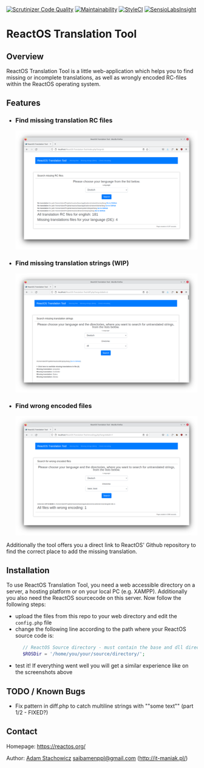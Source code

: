 [![Scrutinizer Code Quality](https://scrutinizer-ci.com/g/Saibamen/ReactOS-Translation-Tool/badges/quality-score.png?b=master)](https://scrutinizer-ci.com/g/Saibamen/ReactOS-Translation-Tool/?branch=master)
[![Maintainability](https://api.codeclimate.com/v1/badges/db55366000de6f6ad999/maintainability)](https://codeclimate.com/github/Saibamen/ReactOS-Translation-Tool/maintainability)
[![StyleCI](https://styleci.io/repos/39967290/shield)](https://styleci.io/repos/39967290)
[![SensioLabsInsight](https://insight.sensiolabs.com/projects/07387aac-72c8-460e-9aa8-d249c7a6a433/mini.png)](https://insight.sensiolabs.com/projects/07387aac-72c8-460e-9aa8-d249c7a6a433)

# ReactOS Translation Tool

## Overview

ReactOS Translation Tool is a little web-application which helps you to find missing or incomplete translations, as well as wrongly encoded RC-files within the ReactOS operating system.

## Features

* ### Find missing translation RC files
  ![screenshot](./screenshots/missingfiles.png)
* ### Find missing translation strings (**WIP**)
  ![screenshot](./screenshots/missingstring.png)
* ### Find wrong encoded files
  ![screenshot](./screenshots/wrongencoding.png)

Additionally the tool offers you a direct link to ReactOS' Github repository to find the correct place to add the missing translation.

## Installation

To use ReactOS Translation Tool, you need a web accessible directory on a server, a hosting platform or on your local PC (e.g. XAMPP).
Additionally you also need the ReactOS sourcecode on this server. Now follow the following steps:

* upload the files from this repo to your web directory and edit the `config.php` file
* change the following line according to the path where your ReactOS source code is:

```php
      // ReactOS Source directory - must contain the base and dll directories
      $ROSDir = '/home/you/your/source/directory/';
```
* test it! If everything went well you will get a similar experience like on the screenshots above



## TODO / Known Bugs

* Fix pattern in diff.php to catch multiline strings with ""some text"" (part 1/2 - FIXED?)

## Contact

Homepage: https://reactos.org/

Author: [Adam Stachowicz](https://github.com/Saibamen) <saibamenppl@gmail.com> (http://it-maniak.pl/)

